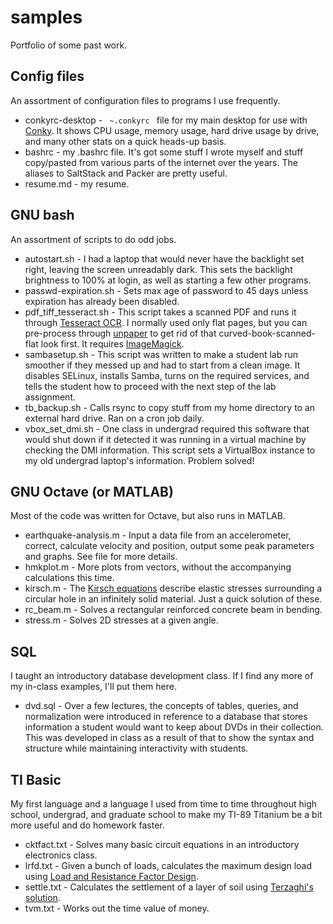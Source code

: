 # samples
Portfolio of some past work.

## Config files
An assortment of configuration files to programs I use frequently.
* conkyrc-desktop - <code> ~.conkyrc </code> file for my main desktop for use with [Conky](http://conky.sourceforge.net/).  It shows CPU usage, memory usage, hard drive usage by drive, and many other stats on a quick heads-up basis.
* bashrc - my .bashrc file.  It's got some stuff I wrote myself and stuff copy/pasted from various parts of the internet over the years.  The aliases to SaltStack and Packer are pretty useful.
* resume.md - my resume.


## GNU bash
An assortment of scripts to do odd jobs.
* autostart.sh - I had a laptop that would never have the backlight set right, leaving the screen unreadably dark. This sets the backlight brightness to 100% at login, as well as starting a few other programs.
* passwd-expiration.sh - Sets max age of password to 45 days unless expiration has already been disabled.
* pdf_tiff_tesseract.sh - This script takes a scanned PDF and runs it through [Tesseract OCR](https://code.google.com/p/tesseract-ocr/ "Tesseract OCR").  I normally used only flat pages, but you can pre-process through [unpaper](https://www.flameeyes.eu/projects/unpaper "unpaper") to get rid of that curved-book-scanned-flat look first.  It requires [ImageMagick](http://www.imagemagick.org/ "ImageMagick").
* sambasetup.sh - This script was written to make a student lab run smoother if they messed up and had to start from a clean image.  It disables SELinux, installs Samba, turns on the required services, and tells the student how to proceed with the next step of the lab assignment.
* tb_backup.sh - Calls rsync to copy stuff from my home directory to an external hard drive.  Ran on a cron job daily.
* vbox_set_dmi.sh - One class in undergrad required this software that would shut down if it detected it was running in a virtual machine by checking the DMI information.  This script sets a VirtualBox instance to my old undergrad laptop's information.  Problem solved!


## GNU Octave (or MATLAB)
Most of the code was written for Octave, but also runs in MATLAB.
* earthquake-analysis.m - Input a data file from an accelerometer, correct, calculate velocity and position, output some peak parameters and graphs.  See file for more details.
* hmkplot.m - More plots from vectors, without the accompanying calculations this time.
* kirsch.m - The [Kirsch equations](https://en.wikipedia.org/wiki/Kirsch_equations "Wikipedia") describe elastic stresses surrounding a circular hole in an infinitely solid material.  Just a quick solution of these.
* rc_beam.m - Solves a rectangular reinforced concrete beam in bending.
* stress.m - Solves 2D stresses at a given angle.


## SQL
I taught an introductory database development class.  If I find any more of my in-class examples, I'll put them here.
* dvd.sql - Over a few lectures, the concepts of tables, queries, and normalization were introduced in reference to a database that stores information a student would want to keep about DVDs in their collection.  This was developed in class as a result of that to show the syntax and structure while maintaining interactivity with students.


## TI Basic
My first language and a language I used from time to time throughout high school, undergrad, and graduate school to make my TI-89 Titanium be a bit more useful and do homework faster.
* cktfact.txt - Solves many basic circuit equations in an introductory electronics class.
* lrfd.txt - Given a bunch of loads, calculates the maximum design load using [Load and Resistance Factor Design](https://en.wikipedia.org/wiki/Limit_state_design "Wikipedia").
* settle.txt - Calculates the settlement of a layer of soil using [Terzaghi's solution](https://en.wikipedia.org/wiki/Consolidation_%28soil%29 "Wikipedia").
* tvm.txt - Works out the time value of money.
